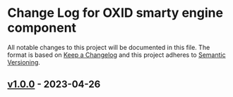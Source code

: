 # Change Log for OXID smarty engine component

All notable changes to this project will be documented in this file.
The format is based on [Keep a Changelog](http://keepachangelog.com/)
and this project adheres to [Semantic Versioning](http://semver.org/).

## [v1.0.0] - 2023-04-26

[v1.0.0]: https://github.com/OXID-eSales/smarty-component/releases/tag/v1.0.0